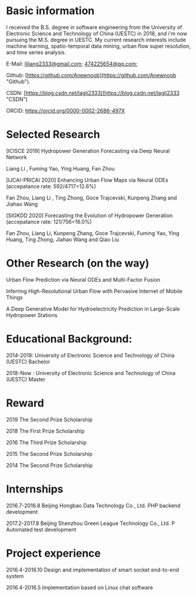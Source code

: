 # Basic information
I received the B.S. degree in software engineering from the University of Electronic Science and Technology of China (UESTC) in 2018, and i'm now pursuing the M.S. degree in UESTC. My current research interests include machine learning, spatio-temporal data mining, urban flow super resolution, and time series analysis.

E-Mail: liliang2333@gmail.com;  474225654@qq.com;

Github: [https://github.com/Anewnoob](https://github.com/Anewnoob "Github").

CSDN: [https://blog.csdn.net/lagli2333](https://blog.csdn.net/lagli2333 "CSDN")

ORCID: https://orcid.org/0000-0002-2686-497X

# Selected Research
[ICISCE 2019] Hydropower Generation Forecasting via Deep Neural Network

Liang Li , Fuming Yao, Ying Huang, Fan Zhou

[IJCAI-PRICAI 2020] Enhancing Urban Flow Maps via Neural ODEs (accepatance rate: 592/4717=12.6%)

Fan Zhou, Liang Li , Ting Zhong, Goce Trajcevski, Kunpeng Zhang and Jiahao Wang

[SIGKDD 2020] Forecasting the Evolution of Hydropower Generation (accepatance rate: 121/756=16.0%)

Fan Zhou, Liang Li, Kunpeng Zhang, Goce Trajcevski, Fuming Yao, Ying Huang, Ting Zhong, Jiahao Wang and Qiao Liu

# Other Research (on the way)

Urban Flow Prediction via Neural ODEs and Multi-Factor Fusion

Inferring High-Resolutional Urban Flow with Pervasive Internet of Mobile Things 

A Deep Generative Model for Hydroelectricity Prediction in Large-Scale Hydropower Stations

# Educational Background:
2014-2018: University of Electronic Science and Technology of China (UESTC)  Bachelor

2018-Now : University of Electronic Science and Technology of China (UESTC)  Master
        
# Reward
2019 The Second Prize Scholarship

2018 The First Prize Scholarship

2016 The Third Prize Scholarship

2015 The Second Prize Scholarship

2014 The Second Prize Scholarship

# Internships
2016.7-2016.8 Beijing Hongbao Data Technology Co., Ltd. PHP backend development

2017.2-2017.8 Beijing Shenzhou Green League Technology Co., Ltd. P Automated test development

# Project experience
2016.4-2016.10 Design and implementation of smart socket end-to-end system

2016.4-2016.5 Implementation based on Linux chat software
